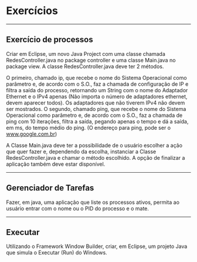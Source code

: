 # Exercícios
---
## Exercício de processos
Criar em Eclipse, um novo Java Project com uma classe chamada RedesController.java no package controller e uma classe Main.java no package view.
A classe RedesController.java deve ter 2 métodos.
  
O primeiro, chamado ip, que recebe o nome do Sistema Operacional como parâmetro e, de acordo com o S.O., faz a chamada de configuração de IP e filtra a saída do processo, retornando um String com o nome do Adaptador Ethernet e o IPv4 apenas (Não importa o número de adaptadores ethernet, devem aparecer todos). Os adaptadores que não tiverem IPv4 não devem ser mostrados.
O segundo, chamado ping, que recebe o nome do Sistema Operacional como parâmetro e, de acordo com o S.O., faz a chamada de ping com 10 iterações, filtra a saída, pegando apenas o tempo e dá a saída, em ms, do tempo médio do ping. (O endereço para ping, pode ser o www.google.com.br)
  
A Classe Main.java deve ter a possibilidade de o usuário escolher a ação que quer fazer e, dependendo da escolha, instanciar a Classe RedesController.java e chamar o método escolhido. A opção de finalizar a aplicação também deve estar disponível.
  
---
## Gerenciador de Tarefas
Fazer, em java, uma aplicação que liste os processos ativos, permita ao usuário entrar com o nome ou o PID do processo e o mate.
  
---
## Executar
Utilizando o Framework Window Builder, criar, em Eclipse, um projeto Java que simula o Executar (Run) do Windows.